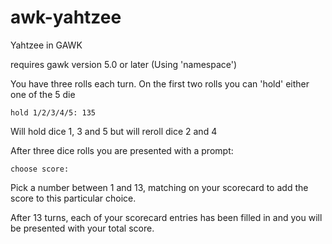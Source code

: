 # awk-yahtzee
Yahtzee in GAWK

requires gawk version 5.0 or later (Using 'namespace')  


You have three rolls each turn. On the first two rolls you can 'hold' either one of the 5 die  

    hold 1/2/3/4/5: 135

Will hold dice 1, 3 and 5 but will reroll dice 2 and 4

After three dice rolls you are presented with a prompt:

    choose score:

Pick a number between 1 and 13, matching on your scorecard to add the score to this particular choice.

After 13 turns, each of your scorecard entries has been filled in and you will be presented with your total score.

